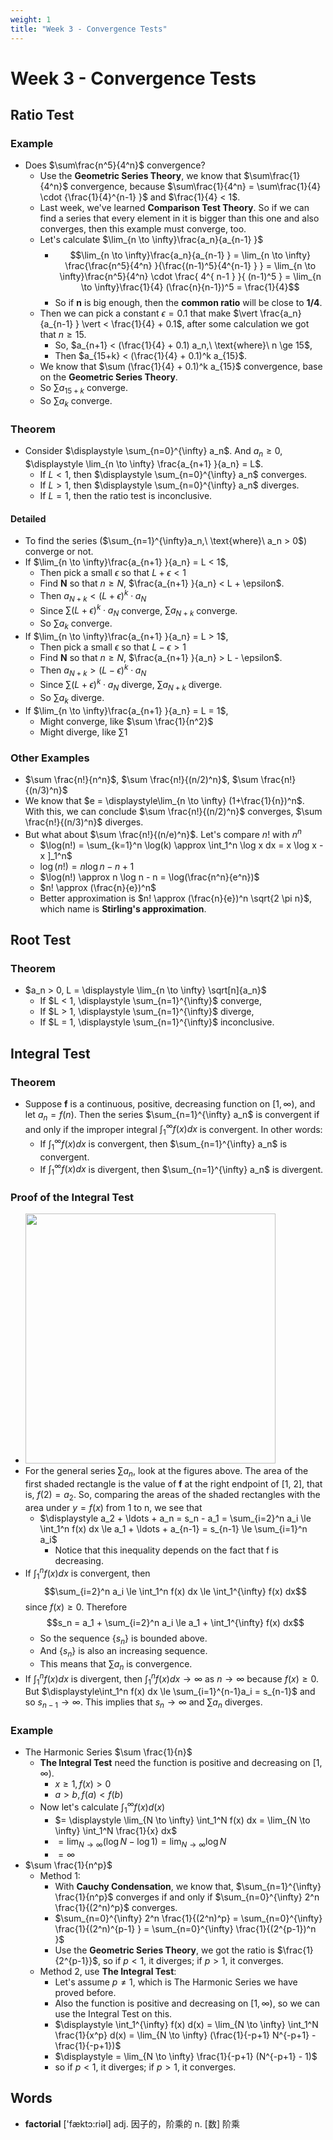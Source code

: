 ```yaml
---
weight: 1
title: "Week 3 - Convergence Tests"
---
```


# Week 3 - Convergence Tests

## Ratio Test

### Example

* Does $\sum\frac{n^5}{4^n}$ convergence?
    * Use the **Geometric Series Theory**, we know that $\sum\frac{1}{4^n}$ convergence, because $\sum\frac{1}{4^n} = \sum\frac{1}{4} \cdot {\frac{1}{4}^{n-1} }$ and $\frac{1}{4} < 1$.
    * Last week, we've learned **Comparison Test Theory**. So if we can find a series that every element in it is bigger than this one and also converges, then this example must converge, too.
    * Let's calculate $\lim_{n \to \infty}\frac{a_n}{a_{n-1} }$
        * $$\lim_{n \to \infty}\frac{a_n}{a_{n-1} } = \lim_{n \to \infty} \frac{\frac{n^5}{4^n} }{\frac{(n-1)^5}{4^{n-1} } } = \lim_{n \to \infty}\frac{n^5}{4^n} \cdot \frac{ 4^{ n-1 } }{ (n-1)^5 } = \lim_{n \to \infty}\frac{1}{4} (\frac{n}{n-1})^5 = \frac{1}{4}$$
        * So if **n** is big enough, then the **common ratio** will be close to **1/4**.
    * Then we can pick a constant $\epsilon = 0.1$ that make $\vert \frac{a_n}{a_{n-1} } \vert < \frac{1}{4} + 0.1$, after some calculation we got that $n \ge 15$.
        * So, $a_{n+1} < (\frac{1}{4} + 0.1) a_n,\ \text{where}\ n \ge 15$,
        * Then $a_{15+k} < (\frac{1}{4} + 0.1)^k a_{15}$.
    * We know that $\sum (\frac{1}{4} + 0.1)^k a_{15}$ convergence, base on the **Geometric Series Theory**.
    * So $\sum a_{15+k}$ converge.
    * So $\sum a_{k}$ converge.

### Theorem

* Consider $\displaystyle \sum_{n=0}^{\infty} a_n$. And $a_n \ge 0$, $\displaystyle \lim_{n \to \infty} \frac{a_{n+1} }{a_n} = L$.
    * If $L < 1$, then $\displaystyle \sum_{n=0}^{\infty} a_n$ converges.
    * If $L > 1$, then $\displaystyle \sum_{n=0}^{\infty} a_n$ diverges.
    * If $L = 1$, then the ratio test is inconclusive.

#### Detailed

* To find the series ($\sum_{n=1}^{\infty}a_n,\ \text{where}\ a_n > 0$) converge or not.
* If $\lim_{n \to \infty}\frac{a_{n+1} }{a_n} = L < 1$,
    * Then pick a small $\epsilon$ so that $L + \epsilon < 1$
    * Find **N** so that $n \ge N$, $\frac{a_{n+1} }{a_n} < L + \epsilon$.
    * Then $a_{N+k} < (L+\epsilon)^k \cdot a_{N}$
    * Since $\sum (L+\epsilon)^k \cdot a_{N}$ converge, $\sum a_{N+k}$ converge.
    * So $\sum a_{k}$ converge.
* If $\lim_{n \to \infty}\frac{a_{n+1} }{a_n} = L > 1$,
    * Then pick a small $\epsilon$ so that $L - \epsilon > 1$
    * Find **N** so that $n \ge N$, $\frac{a_{n+1} }{a_n} > L - \epsilon$.
    * Then $a_{N+k} > (L-\epsilon)^k \cdot a_{N}$
    * Since $\sum (L+\epsilon)^k \cdot a_{N}$ diverge, $\sum a_{N+k}$ diverge.
    * So $\sum a_{k}$ diverge.
* If $\lim_{n \to \infty}\frac{a_{n+1} }{a_n} = L = 1$,
    * Might converge, like $\sum \frac{1}{n^2}$
    * Might diverge, like $\sum 1$
 
### Other Examples

* $\sum \frac{n!}{n^n}$, $\sum \frac{n!}{(n/2)^n}$, $\sum \frac{n!}{(n/3)^n}$
* We know that $e = \displaystyle\lim_{n \to \infty} (1+\frac{1}{n})^n$. With this, we can conclude $\sum \frac{n!}{(n/2)^n}$ converges, $\sum \frac{n!}{(n/3)^n}$ diverges.
* But what about $\sum \frac{n!}{(n/e)^n}$. Let's compare $n!$ with $n^n$
    * $\log(n!) = \sum_{k=1}^n \log(k) \approx \int_1^n \log x dx = x \log x - x ]_1^n$
    * $\log(n!) = n \log n - n + 1$
    * $\log(n!) \approx n \log n - n = \log(\frac{n^n}{e^n})$
    * $n! \approx (\frac{n}{e})^n$
    * Better approximation is $n! \approx (\frac{n}{e})^n \sqrt{2 \pi n}$, which name is **Stirling's approximation**.

## Root Test

### Theorem

* $a_n > 0, L = \displaystyle \lim_{n \to \infty} \sqrt[n]{a_n}$
    * If $L < 1, \displaystyle \sum_{n=1}^{\infty}$ converge,
    * If $L > 1, \displaystyle \sum_{n=1}^{\infty}$ diverge,
    * If $L = 1, \displaystyle \sum_{n=1}^{\infty}$ inconclusive.

## Integral Test

### Theorem

* Suppose **f** is a continuous, positive, decreasing function on $[1, \infty)$, and let $a_n = f(n)$. Then the series $\sum_{n=1}^{\infty} a_n$ is convergent if and only if the improper integral $\int_{1}^{\infty} f(x) dx$ is convergent. In other words:
    * If $\int_{1}^{\infty} f(x) dx$ is convergent, then $\sum_{n=1}^{\infty} a_n$ is convergent.
    * If $\int_{1}^{\infty} f(x) dx$ is divergent, then $\sum_{n=1}^{\infty} a_n$ is divergent.

### Proof of the Integral Test

* <img src="https://i.imgur.com/3S7EYx4.jpg" style="width:400px" />
* For the general series $\sum a_n$, look at the figures above. The area of the first shaded rectangle is the value of **f** at the right endpoint of [1, 2], that is, $f(2) = a_2$. So, comparing the areas of the shaded rectangles with the area under $y = f(x)$ from 1 to n, we see that
    * $\displaystyle a_2 + \ldots + a_n = s_n - a_1 = \sum_{i=2}^n a_i \le \int_1^n f(x) dx \le a_1 + \ldots + a_{n-1} = s_{n-1} \le \sum_{i=1}^n a_i$
        * Notice that this inequality depends on the fact that f is decreasing.
* If $\int_1^n f(x) dx$ is convergent, then $$\sum_{i=2}^n a_i \le \int_1^n f(x) dx \le \int_1^{\infty} f(x) dx$$ since $f(x) \ge 0$. Therefore $$s_n = a_1 + \sum_{i=2}^n a_i \le a_1 + \int_1^{\infty} f(x) dx$$
    * So the sequence $\{s_n\}$ is bounded above.
    * And $\{s_n\}$ is also an increasing sequence.
    * This means that $\sum a_n$ is convergence.
* If $\int_1^n f(x) dx$ is divergent, then $\int_1^n f(x) dx \to \infty \ \text{as}\ n \to \infty$ because $f(x) \ge 0$. But $\displaystyle\int_1^n f(x) dx \le \sum_{i=1}^{n-1}a_i = s_{n-1}$ and so $s_{n-1} \to \infty$. This implies that $s_n \to \infty$ and $\sum a_n$ diverges.

### Example

* The Harmonic Series $\sum \frac{1}{n}$
    * **The Integral Test** need the function is positive and decreasing on $[1, \infty)$.
        * $x \ge 1, f(x) > 0$
        * $a > b, f(a) < f(b)$
    * Now let's calculate $\int_1^{\infty} f(x) d(x)$
        * $= \displaystyle \lim_{N \to \infty} \int_1^N f(x) dx = \lim_{N \to \infty} \int_1^N \frac{1}{x} dx$
        * $= \displaystyle\lim_{N \to \infty} (\log N - \log 1) = \lim_{N \to \infty} \log N$
        * $= \infty$
* $\sum \frac{1}{n^p}$
    * Method 1:
        * With **Cauchy Condensation**, we know that, $\sum_{n=1}^{\infty} \frac{1}{n^p}$ converges if and only if $\sum_{n=0}^{\infty} 2^n \frac{1}{(2^n)^p}$ converges.
        * $\sum_{n=0}^{\infty} 2^n \frac{1}{(2^n)^p} = \sum_{n=0}^{\infty} \frac{1}{(2^n)^{p-1} } = \sum_{n=0}^{\infty} \frac{1}{(2^{p-1})^n }$
        * Use the **Geometric Series Theory**, we got the ratio is $\frac{1}{2^{p-1}}$, so if $p < 1$, it diverges; if $p > 1$, it converges. 
    * Method 2, use **The Integral Test**:
        * Let's assume $p \ne 1$, which is The Harmonic Series we have proved before.
        * Also the function is positive and decreasing on $[1, \infty)$, so we can use the Integral Test on this.
        * $\displaystyle \int_1^{\infty} f(x) d(x) = \lim_{N \to \infty} \int_1^N \frac{1}{x^p} d(x) = \lim_{N \to \infty} (\frac{1}{-p+1} N^{-p+1} - \frac{1}{-p+1})$
        * $\displaystyle = \lim_{N \to \infty} \frac{1}{-p+1} (N^{-p+1} - 1)$
        * so if $p < 1$, it diverges; if $p > 1$, it converges. 

        
## Words

* **factorial** ['fæktɔ:riəl] adj. 因子的，阶乘的 n. [数] 阶乘

